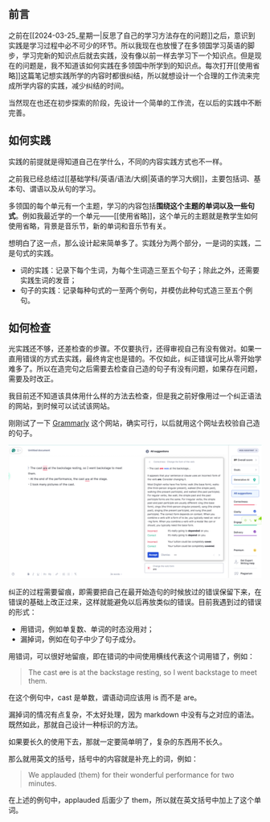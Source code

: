 ## 前言

之前在[[2024-03-25_星期一|反思了自己的学习方法存在的问题]]之后，意识到实践是学习过程中必不可少的环节。所以我现在也放慢了在多领国学习英语的脚步，学习完新的知识点后就去实践，没有像以前一样去学习下一个知识点。但是现在的问题是，我不知道该如何实践在多领国中所学到的知识点。每次打开[[使用省略]]这篇笔记想实践所学的内容时都很纠结，所以就想设计一个合理的工作流来完成所学内容的实践，减少纠结的时间。

当然现在也还在初步探索的阶段，先设计一个简单的工作流，在以后的实践中不断完善。

## 如何实践

实践的前提就是得知道自己在学什么，不同的内容实践方式也不一样。

之前我已经总结过[[基础学科/英语/语法/大纲|英语的学习大纲]]，主要包括词、基本句、谓语以及从句的学习。


多领国的每个单元有一个主题，学习的内容包括**围绕这个主题的单词以及一些句式**。例如我最近学的一个单元——[[使用省略]]，这个单元的主题就是教学生如何使用省略，背景是音乐节，新的单词和音乐节有关。

想明白了这一点，那么设计起来简单多了。实践分为两个部分，一是词的实践，二是句式的实践。

- 词的实践：记录下每个生词，为每个生词造三至五个句子；除此之外，还需要实践生词的发音；
- 句子的实践：记录每种句式的一至两个例句，并模仿此种句式造三至五个例句。

## 如何检查

光实践还不够，还差检查的步骤。不仅要执行，还得审视自己有没有做对。如果一直用错误的方式去实践，最终肯定也是错的。不仅如此，纠正错误可比从零开始学难多了。所以在造完句之后需要去检查自己造的句子有没有问题，如果存在问题，需要及时改正。

我目前还不知道该具体用什么样的方法去检查，但是我之前好像用过一个纠正语法的网站，到时候可以试试该网站。

刚刚试了一下 [Grammarly](https://app.grammarly.com/ddocs/2424635406) 这个网站，确实可行，以后就用这个网址去校验自己造的句子。

![](../images/Snipaste_2024-04-06_21-10-54.png)

纠正的过程需要留痕，即需要把自己在最开始造句的时候放过的错误保留下来，在错误的基础上改正过来，这样就能避免以后再放类似的错误。目前我遇到过的错误的形式：

- 用错词，例如单复数、单词的时态没用对；
- 漏掉词，例如在句子中少了句子成分。

用错词，可以很好地留痕，即在错词的中间使用横线代表这个词用错了，例如：

> The cast ~~are~~ is at the backstage resting, so I went backstage to meet them.

在这个例句中，cast 是单数，谓语动词应该用 is  而不是 are。

漏掉词的情况有点复杂，不太好处理，因为 markdown 中没有与之对应的语法。既然如此，那就自己设计一种标识的方法。

如果要长久的使用下去，那就一定要简单明了，复杂的东西用不长久。

那么就用英文的括号，括号中的内容就是补充上的词，例如：

> We applauded (them) for their wonderful performance for two minutes.

在上述的例句中，applauded 后面少了 them，所以就在英文括号中加上了这个单词。